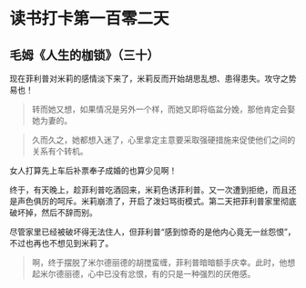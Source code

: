 # 读书打卡第一百零二天

## 毛姆《人生的枷锁》（三十）

现在菲利普对米莉的感情淡下来了，米莉反而开始胡思乱想、患得患失。攻守之势易也！

>转而她又想，如果情况是另外一个样，而她又即将临盆分娩，那他肯定会娶她为妻的。

> 久而久之，她都想入迷了，心里拿定主意要采取强硬措施来促使他们之间的关系有个转机。

女人打算先上车后补票奉子成婚的也算少见啊！

终于，有天晚上，趁菲利普吃酒回来，米莉色诱菲利普。又一次遭到拒绝，而且还是声色俱厉的呵斥。米莉崩溃了，开启了泼妇骂街模式。第二天把菲利普家里彻底破坏掉，然后不辞而别。

尽管家里已经被破坏得无法住人，但菲利普“感到惊奇的是他内心竟无一丝怨恨”，不过也再也不想见到米莉了。

>啊，终于摆脱了米尔德丽德的胡搅蛮缠，菲利普暗暗额手庆幸。此时，他想起米尔德丽德，心中已没有忿恨，有的只是一种强烈的厌倦感。